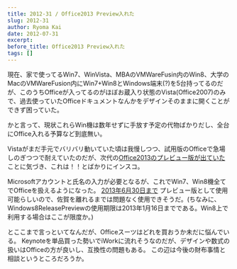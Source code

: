 ```yaml
---
title: 2012-31 / Office2013 Preview入れた
slug: 2012-31
author: Ryoma Kai
date: 2012-07-31
excerpt: 
before_title: Office2013 Preview入れた
tags: []
---
```


現在、家で使ってるWin7、WinVista、MBAのVMWareFusin内のWin8、大学のMacのVMWareFusion内にWin7+Win8とWindows端末(?)を5台持ってるのだが、このうちOfficeが入ってるのがほぼお蔵入り状態のVista(Office2007)のみで、過去使っていたOfficeドキュメントなんかをデザインそのままに開くことができず困っていた。

かと言って、現状これらWin機は数年せずに手放す予定の代物ばかりだし、全台にOffice入れる予算など到底無い。

Vistaがまだ手元でバリバリ動いていた頃は我慢しつつ、試用版のOfficeで急場しのぎつつで耐えていたのだが、次代の[Office2013のプレビュー版が出ていた](http://www.microsoft.com/ja-jp/office/preview/) ことに気づき、これは！！とばかりにインスコ。

Microsoftアカウントと氏名の入力が必要となるが、これでWin7、Win8機全てでOfficeを扱えるようになった。
[2013年6月30日まで](http://www.microsoft.com/ja-jp/office/preview/faq.aspx) プレビュー版として使用可能らしいので、佐賀を離れるまでは問題なく使用できそうだ。(ちなみに、Windows8ReleasePreviewの使用期限は2013年1月16日までである。Win8上で利用する場合はここが限度か。)

とここまで言っといてなんだが、Officeスーツはどれを買おうか未だに悩んでいる。
Keynoteを単品買った勢いでiWorkに流れそうなのだが、デザインや数式の扱いはOfficeの方が良いし、互換性の問題もある。
この辺は今後の財布事情と相談というところだろうか。
